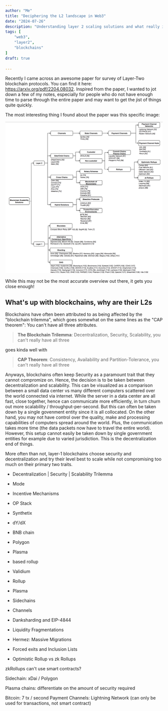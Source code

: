 ```yaml
---
author: "Me"
title: "Deciphering the L2 landscape in Web3"
date: "2024-07-26"
description: "Understanding layer 2 scaling solutions and what really is L3"
tags: [
    "web3",
    "layer2",
    "blockchains"
]
draft: true

---
```


Recently I came across an awesome paper for survey of Layer-Two blockchain protocols. You can find it here: https://arxiv.org/pdf/2204.08032. Inspired from the paper, I wanted to jot down a few of my notes, especially for people who do not have enough time to parse through the entire paper and may want to get the jist of things quite quickly.

The most interesting thing I found about the paper was this specific image:

![Layer 2 scaling solutions](l2-scaling.png)

While this may not be the most accurate overview out there, it gets you close enough!

<!-- ![Polygon PoS checkpointing](polygon-pos.png) -->
## What's up with blockchains, why are their L2s
Blockchains have often been attributed to as being affected by the "blockchain trilemma", which goes somewhat on the same lines as the "CAP theorem": You can't have all three attributes.

> **The Blockchain Trilemma**: Decentralization, Security, Scalability, you can't really have all three

goes kinda well with

> **CAP Theorem**: Consistency, Availability and Partition-Tolerance, you can't really have all three

Anyways, blockchains often keep Security as a paramount trait that they cannot compromize on. Hence, the decision is to be taken between decentralization and scalability. This can be visualized as a comparison between a small data center vs many different computers scattered over the world connected via internet. While the server in a data center are all fast, close together, hence can communicate more efficiently, in turn churn out more scalability / throughput-per-second. But this can often be taken down by a single govenment entity since it is all collocated. On the other hand, you may not have control over the quality, make and processing capabilities of computers spread around the world. Plus, the communication takes more time (the data packets now have to travel the entire world). However, this setup cannot easily be taken down by single government entities for example due to varied jurisdiction. This is the decentralization end of things.

More often than not, layer-1 blockchains choose security and decentralization and try their level best to scale while not compromising too much on their primary two traits.


- Decentralization | Security | Scalability Trilemma

- Mode
- Incentive Mechanisms
- OP Stack
- Synthetix
- dY/dX
- BNB chain
- Polygon

- Plasma
- based rollup
- Validium
- Rollup
- Plasma
- Sidechains
- Channels

- Danksharding and EIP-4844
- Liquidity Fragmentations

- Hermez: Massive Migrations
- Forced exits and Inclusion Lists
- Optimistic Rollup vs zk Rollups

zkRollups can't use smart contracts?

Sidechain: xDai / Polygon

Plasma chains: differentiate on the amount of security required

Bitcoin: 7 tx / second
Payment Channels: Lightning Network (can only be used for transactions, not smart contract)
